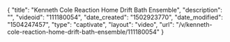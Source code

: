 {
    "title": "Kenneth Cole Reaction Home Drift Bath Ensemble",
    "description": "",
    "videoid": "111180054",
    "date_created": "1502923770",
    "date_modified": "1504247457",
    "type": "captivate",
    "layout": "video",
    "url": "\/v\/kenneth-cole-reaction-home-drift-bath-ensemble\/111180054"
}